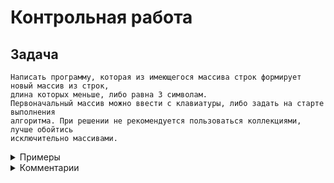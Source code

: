 # Контрольная работа
## Задача
```
Написать программу, которая из имеющегося массива строк формирует новый массив из строк,  
длина которых меньше, либо равна 3 символам.
Первоначальный массив можно ввести с клавиатуры, либо задать на старте выполнения  
алгоритма. При решении не рекомендуется пользоваться коллекциями, лучше обойтись  
исключительно массивами.
```
<details> 
  <summary>Примеры</summary>

  1. [“Hello”, “2”, “world”, “:-)”] → [“2”, “:-)”]  
  2. [“1234”, “1567”, “-2”, “computer science”] → [“-2”]  
  3. [“Russia”, “Denmark”, “Kazan”] → []

</details>  

<details> 
  <summary>Комментарии</summary>
   Задача алгоритмически не самая сложная, однако для полноценного выполнения  
   проверочной работы необходимо:  

1. Создать репозиторий на GitHub
2. Нарисовать блок-схему алгоритма (можно обойтись блок-схемой основной  
содержательной части, если вы выделяете её в отдельный метод)
3. Снабдить репозиторий оформленным текстовым описанием решения (файл README.md)
4. Написать программу, решающую поставленную задачу
5. Использовать контроль версий в работе над этим небольшим проектом (не должно  
быть так, что всё залито одним коммитом, как минимум этапы 2, 3, и 4 должны быть  
расположены в разных коммитах)
</details>